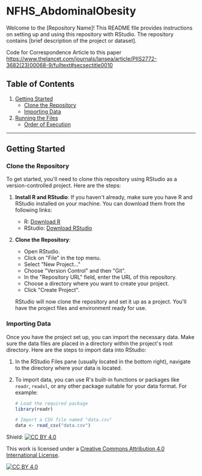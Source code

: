 
# NFHS_AbdominalObesity

Welcome to the [Repository Name]! This README file provides instructions on setting up and using this repository with RStudio. The repository contains [brief description of the project or dataset].

Code for Correspondence Article to this paper
https://www.thelancet.com/journals/lansea/article/PIIS2772-3682(23)00068-9/fulltext#secsectitle0010

## Table of Contents

1. [Getting Started](#getting-started)
   - [Clone the Repository](#clone-the-repository)
   - [Importing Data](#importing-data)
2. [Running the Files](#running-the-files)
   - [Order of Execution](#order-of-execution)

---

## Getting Started

### Clone the Repository

To get started, you'll need to clone this repository using RStudio as a version-controlled project. Here are the steps:

1. **Install R and RStudio**: If you haven't already, make sure you have R and RStudio installed on your machine. You can download them from the following links:
   - R: [Download R](https://cran.r-project.org/mirrors.html)
   - RStudio: [Download RStudio](https://www.rstudio.com/products/rstudio/download/)

2. **Clone the Repository**:

   - Open RStudio.
   - Click on "File" in the top menu.
   - Select "New Project..."
   - Choose "Version Control" and then "Git".
   - In the "Repository URL" field, enter the URL of this repository.
   - Choose a directory where you want to create your project.
   - Click "Create Project".

   RStudio will now clone the repository and set it up as a project. You'll have the project files and environment ready for use.

### Importing Data

Once you have the project set up, you can import the necessary data. Make sure the data files are placed in a directory within the project's root directory. Here are the steps to import data into RStudio:

1. In the RStudio Files pane (usually located in the bottom right), navigate to the directory where your data is located.

2. To import data, you can use R's built-in functions or packages like `readr`, `readxl`, or any other package suitable for your data format. For example:

   ```R
   # Load the required package
   library(readr)

   # Import a CSV file named "data.csv"
   data <- read_csv("data.csv")

Shield: [![CC BY 4.0][cc-by-shield]][cc-by]

This work is licensed under a
[Creative Commons Attribution 4.0 International License][cc-by].

[![CC BY 4.0][cc-by-image]][cc-by]

[cc-by]: http://creativecommons.org/licenses/by/4.0/
[cc-by-image]: https://i.creativecommons.org/l/by/4.0/88x31.png
[cc-by-shield]: https://img.shields.io/badge/License-CC%20BY%204.0-lightgrey.svg
